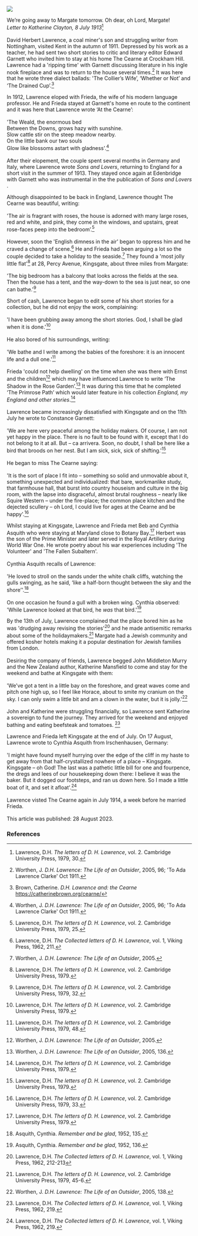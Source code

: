 <a href="https://juncture-digital.org"><img src="https://juncture-digital.org/images/ve-button.png"></a>
<param ve-config title="D.H. Lawrence (1885–1930)" author="Michelle Crowther" layout="vtl" banner="https://upload.wikimedia.org/wikipedia/commons/3/3f/David_Herbert_Lawrence_%26_Frieda_von_Richthofen_1914.jpg" attribution="D.H. Lawrence and Frieda von Richthofen, 1914, via Wikimedia Commons">

<param ve-entity eid="Q24993696" aliases=“Kingsgate”>
<param ve-entity eid="Q947442" aliases="Edenbridge">
<param ve-entity eid="Q5187371" aliases="Crockham Hill">
<param ve-entity eid="Q14150839" aliases="Botany Bay">

We’re going away to Margate tomorrow. Oh dear, oh Lord, Margate!   
_Letter to Katherine Clayton, 8 July 1913_[^ref1]
<br><br>
David Herbert Lawrence, a coal miner's son and struggling writer from Nottingham, visited Kent in the autumn of 1911. Depressed by his work as a teacher, he had sent two short stories to critic and literary editor Edward Garnett who invited him to stay at his home The Cearne at Crockham Hill. Lawrence had a 'ripping time' with Garnett discussing literature in his ingle nook fireplace and was to return to the house several times.[^ref2]  It was here that he wrote three dialect ballads: 'The Collier’s Wife’, ‘Whether or Not’ and ‘The Drained Cup’.[^ref3] 
<param ve-image url="https://upload.wikimedia.org/wikipedia/commons/thumb/8/83/The_Green_at_Crockham_Hill_-_geograph.org.uk_-_4474691.jpg/1024px-The_Green_at_Crockham_Hill_-_geograph.org.uk_-_4474691.jpg" label="The Green at Crockham Hill" attribution="Peter Trimming, via Wikimedia Commons" license="CC BY-SA 2.0">

In 1912, Lawrence eloped  with Frieda, the wife of his modern language professor. He and Frieda stayed at Garnett's home en route to the continent and it was here that Lawrence wrote ‘At the Cearne’:
<br><br>
'The Weald, the enormous bed   
Between the Downs, grows hazy with sunshine.   
Slow cattle stir on the steep meadow nearby.   
On the little bank our two souls   
Glow like blossoms astart with gladness'.[^ref2]
<br><br>
After their elopement, the couple spent several months in Germany and Italy, where Lawrence wrote _Sons and Lovers_, returning to England for a short visit in the summer of 1913. They stayed once again at Edenbridge with Garnett who was instrumental in the the publication of _Sons and Lovers_ . 
<param ve-image url="https://upload.wikimedia.org/wikipedia/commons/a/a9/Crockham_Hill_-_geograph.org.uk_-_4474809.jpg" label="Crockham Hill" attribution="Peter Trimming, via Wikimedia Commons" license="CC BY-SA 2.0">

Although disappointed to be back in England, Lawrence thought The Cearne was beautiful, writing: 
<br><br>
'The air is fragrant with roses, the house is adorned with many large roses, red and white, and pink, they come in the windows, and upstairs, great rose-faces peep into the bedroom’.[^ref4] 
<br><br>
However, soon the 'English dimness in the air' began to oppress him and he craved a change of scene.[^ref5] He and Frieda had been arguing a lot so the couple decided to take a holiday to the seaside.[^ref6] They found a 'most jolly little flat'[^ref7] at 28, Percy Avenue, Kingsgate, about three miles from Margate:
<br><br>
'The big bedroom has a balcony that looks across the fields at the sea. Then the house has a tent, and the way-down to the sea is just near, so one can bathe.'[^ref8]
<param ve-image url="https://upload.wikimedia.org/wikipedia/commons/thumb/8/83/Kingsgate_Bay_-_geograph.org.uk_-_4014211.jpg/1024px-Kingsgate_Bay_-_geograph.org.uk_-_4014211.jpg" label="Kingsgate Bay" attribution="Chris Whippet, via Wikimedia Commons" license="CC BY-SA 2.0">

Short of cash, Lawrence began to edit some of his short stories for a collection, but he did not enjoy the work, complaining:
<br><br>
'I have been grubbing away among the short stories. God, I shall be glad when it is done.'[^ref9]
<br><br>
He also bored of his surroundings, writing: 
<br><br>
'We bathe and I write among the babies of the foreshore: it is an innocent life and a dull one.'[^ref10]
<br><br>
Frieda 'could not help dwelling' on the time when she was there with Ernst and the children[^ref11] which may have influenced Lawrence to write ‘The Shadow in the Rose Garden’.[^ref12]  It was during this time that he completed ‘The Primrose Path’ which would later feature in his collection _England, my England and other stories_.[^ref13] 
<br><br>
Lawrence became increasingly dissatisfied with Kingsgate and on the 11th July he wrote to Constance Garnett:
<br><br>
'We are here very peaceful among the holiday makers. Of course, I am not yet happy in the place. There is no fault to be found with it, except that I do not belong to it at all. But – ca arrivera. Soon, no doubt, I shall be here like a bird that broods on her nest. But I am sick, sick, sick of shifting.'[^ref14]
<br><br>
He began to miss The Cearne saying:
<br><br>
'It is the sort of place I fit into – something so solid and unmovable about it, something unexpected and individualized: that bare, workmanlike study, that farmhouse hall, that burst into country houseism and culture in the big room, with the lapse into disgraceful, almost brutal roughness – nearly like Squire Western – under the fire-place; the common place kitchen and the dejected scullery – oh Lord, I could live for ages at the Cearne and be happy'.[^ref15]
<param ve-image url="https://upload.wikimedia.org/wikipedia/commons/8/86/Beach_and_ladies%27_bathing_place%2C_Margate%2C_England-LCCN2002697068.jpg" label="Beach and ladies' bathing place, Margate .1890-1900" attribution="Photochrom Print Collection, Public domain, via Wikimedia Commons">

Whilst staying at Kingsgate, Lawrence and Frieda met Beb and Cynthia Asquith who were staying at Maryland close to Botany Bay.[^ref16] Herbert was the son of the Prime Minister and later served in the Royal Artillery during World War One. He wrote poetry about his war experiences including 'The Volunteer' and 'The Fallen Subaltern'. 
<br><br>
Cynthia Asquith recalls of Lawrence:
<br><br>
'He loved to stroll on the sands under the white chalk cliffs, watching the gulls swinging, as he said, ‘like a half-born thought between the sky and the shore’'.[^ref18]
<br><br>
On one occasion he found a gull with a broken wing. Cynthia observed: 'While Lawrence looked at that bird, he _was_ that bird.'[^ref19]
<param ve-image url="https://upload.wikimedia.org/wikipedia/commons/5/59/Maryland%2C_Botany_Rd_-_geograph.org.uk_-_1473937.jpg" label="Maryland, Botany Bay Road" attribution="Nigel Chadwick, via Wikimedia Commons" license="CC BY-SA 2.0"> 

By the 13th of July, Lawrence complained that the place bored him as he was 'drudging away revising the stories'[^ref20] and he made antisemitic remarks about some of the holidaymakers.[^ref21] Margate had a Jewish community and offered kosher hotels making it a popular destination for Jewish families from London.
<br><br>
Desiring the company of friends, Lawrence begged John Middleton Murry and the New Zealand author, Katherine Mansfield to come and stay for the weekend and bathe at Kingsgate with them: 
<br><br>
'We’ve got a tent in a little bay on the foreshore, and great waves come and pitch one high up, so I feel like Horace, about to smite my cranium on the sky. I can only swim a little bit and am a clown in the water, but it is jolly.'[^ref22]
<br><br>
John and Katherine were struggling financially, so Lawrence sent Katherine a sovereign to fund the journey. They arrived for the weekend and enjoyed bathing and eating beefsteak and tomatoes. [^ref23]
<param ve-image url="https://upload.wikimedia.org/wikipedia/commons/5/5f/Katherine_Mansfield_%28no_signature%29.jpg" label="Original: Unknown Derivative work: Carnby, Public domain, via Wikimedia Commons">

Lawrence and Frieda left Kingsgate at the end of July.  On 17 August, Lawrence wrote to Cynthia Asquith from Irschenhausen, Germany: 
<br><br>
'I might have found myself hurrying over the edge of the cliff in my haste to get away from that half-crystallized nowhere of a place – Kingsgate. Kingsgate – oh God! The last was a pathetic little bill for one and fourpence, the dregs and lees of our housekeeping down there: I believe it was the baker. But it dogged our footsteps, and ran us down here. So I made a little boat of it, and set it afloat'.[^ref24]
<br><br>
Lawrence visted The Cearne again in July 1914, a week before he married Frieda.
<br><br>
This article was published: 28 August 2023.
<param ve-image url="https://upload.wikimedia.org/wikipedia/commons/7/7b/Paper_Boat.jpg" label="Paper Boat" attribution="SanthoshKhan Annadhurai, via Wikimedia Commons" license="CC BY-SA 4.0">

### References
[^ref1]: Lawrence, D.H. _The letters of D. H. Lawrence_, vol. 2. Cambridge University Press, 1979, 30.
[^ref2]: Worthen, J. _D.H. Lawrence: The Life of an Outsider_, 2005, 96; 'To Ada Lawrence Clarke' Oct 1911. 
[^ref3]: Brown, Catherine. _D.H. Lawrence and: the Cearne_ https://catherinebrown.org/cearne/
[^ref3]: Brown, Catherine. _D.H. Lawrence and: the Cearne_ https://catherinebrown.org/cearne/
[^ref4]: Lawrence, D.H. _The letters of D. H. Lawrence_, vol. 2. Cambridge University Press, 1979, 25.
[^ref5]: Lawrence, D.H. _The Collected letters of D. H. Lawrence_, vol. 1, Viking Press, 1962, 211.
[^ref6]: Worthen, J. _D.H. Lawrence: The Life of an Outsider_, 2005.
[^ref7]: Lawrence, D.H. _The letters of D. H. Lawrence_, vol. 2. Cambridge University Press, 1979.
[^ref8]: Lawrence, D.H. _The letters of D. H. Lawrence_, vol. 2. Cambridge University Press, 1979, 32.
[^ref9]: Lawrence, D.H. _The letters of D. H. Lawrence_, vol. 2. Cambridge University Press, 1979.
[^ref10]: Lawrence, D.H. _The letters of D. H. Lawrence_, vol. 2. Cambridge University Press, 1979, 48.
[^ref11]: Worthen, J. _D.H. Lawrence: The Life of an Outsider_, 2005.
[^ref12]: Worthen, J. _D.H. Lawrence: The Life of an Outsider_, 2005, 136.
[^ref13]:  Lawrence, D.H. _The letters of D. H. Lawrence_, vol. 2. Cambridge University Press, 1979.
[^ref14]:  Lawrence, D.H. _The letters of D. H. Lawrence_, vol. 2. Cambridge University Press, 1979.
[^ref15]: Lawrence, D.H. _The letters of D. H. Lawrence_, vol. 2. Cambridge University Press, 1979, 33.
[^ref16]:  Lawrence, D.H. _The letters of D. H. Lawrence_, vol. 2. Cambridge University Press, 1979.
[^ref17]:  Lawrence, D.H. _The letters of D. H. Lawrence_, vol. 2. Cambridge University Press, 1979.
[^ref18]: Asquith, Cynthia. _Remember and be glad_, 1952, 135.
[^ref19]: Asquith, Cynthia. _Remember and be glad_, 1952, 136.
[^ref20]: Lawrence, D.H. _The Collected letters of D. H. Lawrence_, vol. 1, Viking Press, 1962, 212-213
[^ref21]: Lawrence, D.H. _The letters of D. H. Lawrence_, vol. 2. Cambridge University Press, 1979, 45-6.
[^ref22]: Worthen, J. _D.H. Lawrence: The Life of an Outsider_, 2005, 138.
[^ref23]: Lawrence, D.H. _The Collected letters of D. H. Lawrence_, vol. 1, Viking Press, 1962, 219.
[^ref24]: Lawrence, D.H. _The Collected letters of D. H. Lawrence_, vol. 1, Viking Press, 1962, 219.
